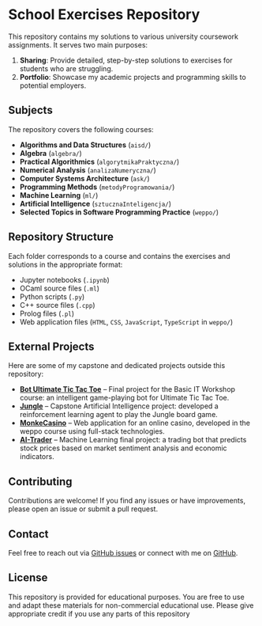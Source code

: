 # School Exercises Repository

This repository contains my solutions to various university coursework assignments. It serves two main purposes:

1. **Sharing**: Provide detailed, step-by-step solutions to exercises for students who are struggling.
2. **Portfolio**: Showcase my academic projects and programming skills to potential employers.

## Subjects

The repository covers the following courses:

- **Algorithms and Data Structures** (`aisd/`)
- **Algebra** (`algebra/`)
- **Practical Algorithmics** (`algorytmikaPraktyczna/`)
- **Numerical Analysis** (`analizaNumeryczna/`)
- **Computer Systems Architecture** (`ask/`)
- **Programming Methods** (`metodyProgramowania/`)
- **Machine Learning** (`ml/`)
- **Artificial Intelligence** (`sztucznaInteligencja/`)
- **Selected Topics in Software Programming Practice** (`weppo/`)

## Repository Structure

Each folder corresponds to a course and contains the exercises and solutions in the appropriate format:

- Jupyter notebooks (`.ipynb`)
- OCaml source files (`.ml`)
- Python scripts (`.py`)
- C++ source files (`.cpp`)
- Prolog files (`.pl`)
- Web application files (`HTML`, `CSS`, `JavaScript`, `TypeScript` in `weppo/`)

## External Projects

Here are some of my capstone and dedicated projects outside this repository:

- **[Bot Ultimate Tic Tac Toe](https://github.com/Hinski2/bot_utlimate_tic_tac_toe)** – Final project for the Basic IT Workshop course: an intelligent game-playing bot for Ultimate Tic Tac Toe.
- **[Jungle](https://github.com/Hinski2/Jungle)** – Capstone Artificial Intelligence project: developed a reinforcement learning agent to play the Jungle board game.
- **[MonkeCasino](https://github.com/Hinski2/MonkeCasino)** – Web application for an online casino, developed in the weppo course using full-stack technologies.
- **[AI-Trader](https://github.com/Hinski2/AI-Trader)** – Machine Learning final project: a trading bot that predicts stock prices based on market sentiment analysis and economic indicators.

## Contributing

Contributions are welcome! If you find any issues or have improvements, please open an issue or submit a pull request.

## Contact

Feel free to reach out via [GitHub issues](https://github.com/Hinski2/school/issues) or connect with me on [GitHub](https://github.com/Hinski2).

## License

This repository is provided for educational purposes. You are free to use and adapt these materials for non-commercial educational use. Please give appropriate credit if you use any parts of this repository

